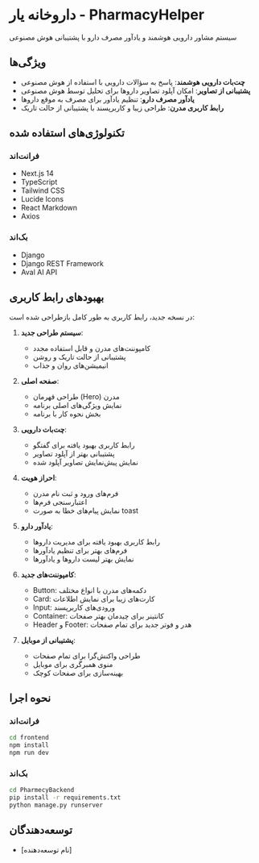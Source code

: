 # داروخانه یار - PharmacyHelper

سیستم مشاور دارویی هوشمند و یادآور مصرف دارو با پشتیبانی هوش مصنوعی

## ویژگی‌ها

- **چت‌بات دارویی هوشمند**: پاسخ به سؤالات دارویی با استفاده از هوش مصنوعی
- **پشتیبانی از تصاویر**: امکان آپلود تصاویر داروها برای تحلیل توسط هوش مصنوعی
- **یادآور مصرف دارو**: تنظیم یادآور برای مصرف به موقع داروها
- **رابط کاربری مدرن**: طراحی زیبا و کاربرپسند با پشتیبانی از حالت تاریک

## تکنولوژی‌های استفاده شده

### فرانت‌اند
- Next.js 14
- TypeScript
- Tailwind CSS
- Lucide Icons
- React Markdown
- Axios

### بک‌اند
- Django
- Django REST Framework
- Aval AI API

## بهبودهای رابط کاربری

در نسخه جدید، رابط کاربری به طور کامل بازطراحی شده است:

1. **سیستم طراحی جدید**:
   - کامپوننت‌های مدرن و قابل استفاده مجدد
   - پشتیبانی از حالت تاریک و روشن
   - انیمیشن‌های روان و جذاب

2. **صفحه اصلی**:
   - طراحی قهرمان (Hero) مدرن
   - نمایش ویژگی‌های اصلی برنامه
   - بخش نحوه کار با برنامه

3. **چت‌بات دارویی**:
   - رابط کاربری بهبود یافته برای گفتگو
   - پشتیبانی بهتر از آپلود تصاویر
   - نمایش پیش‌نمایش تصاویر آپلود شده

4. **احراز هویت**:
   - فرم‌های ورود و ثبت نام مدرن
   - اعتبارسنجی فرم‌ها
   - نمایش پیام‌های خطا به صورت toast

5. **یادآور دارو**:
   - رابط کاربری بهبود یافته برای مدیریت داروها
   - فرم‌های بهتر برای تنظیم یادآورها
   - نمایش بهتر لیست داروها و یادآورها

6. **کامپوننت‌های جدید**:
   - Button: دکمه‌های مدرن با انواع مختلف
   - Card: کارت‌های زیبا برای نمایش اطلاعات
   - Input: ورودی‌های کاربرپسند
   - Container: کانتینر برای چیدمان بهتر صفحات
   - Header و Footer: هدر و فوتر جدید برای تمام صفحات

7. **پشتیبانی از موبایل**:
   - طراحی واکنش‌گرا برای تمام صفحات
   - منوی همبرگری برای موبایل
   - بهینه‌سازی برای صفحات کوچک

## نحوه اجرا

### فرانت‌اند
```bash
cd frontend
npm install
npm run dev
```

### بک‌اند
```bash
cd PharmecyBackend
pip install -r requirements.txt
python manage.py runserver
```

## توسعه‌دهندگان
- [نام توسعه‌دهنده] 